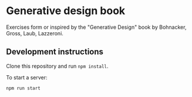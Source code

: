 # Generative design book
Exercises form or inspired by the "Generative Design" book by Bohnacker, Gross, Laub, Lazzeroni.

## Development instructions
Clone this repository and run `npm install`.

To start a server:
```
npm run start
```